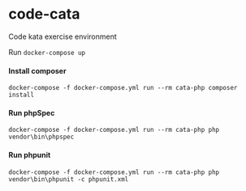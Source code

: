 # code-cata
Code kata exercise environment

Run `docker-compose up`

#### Install composer

`docker-compose -f docker-compose.yml run --rm cata-php composer install`

#### Run phpSpec
 
`docker-compose -f docker-compose.yml run --rm cata-php php vendor\bin\phpspec`

#### Run phpunit
 
`docker-compose -f docker-compose.yml run --rm cata-php php vendor\bin\phpunit -c phpunit.xml`

